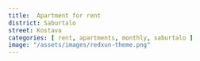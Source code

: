 ```yaml
---
title:  Apartment for rent
district: Saburtalo
street: Kostava
categories: [ rent, apartments, monthly, saburtalo ]
image: "/assets/images/redxun-theme.png"
---
```


